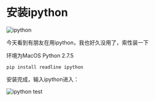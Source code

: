 # 安装ipython


![ipython](http://opslinux.qiniudn.com/IPython_logo.png)

今天看到有朋友在用ipython，我也好久没用了，索性装一下

环境为MacOS Python 2.7.5


```
pip install readline ipython
```

安装完成，输入ipython进入：

![ipython test](http://opslinux.qiniudn.com/026DF930-C3C9-4C67-B3E7-9A986AC0D033.png)


